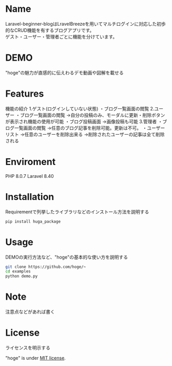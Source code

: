 
# Name
 
Laravel-beginner-blogはLravelBreezeを用いてマルチログインに対応した初歩的なCRUD機能を有するブログアプリです。<br>
ゲスト・ユーザー・管理者ごとに機能を分けています。　
 
# DEMO
 
"hoge"の魅力が直感的に伝えわるデモ動画や図解を載せる
 
# Features
 
 機能の紹介
 1.ゲスト(ログインしていない状態)
 ・ブログ一覧画面の閲覧
 2.ユーザー
 ・ブログ一覧画面の閲覧
 ->自分の投稿のみ、モーダルに更新・削除ボタンが表示され機能の使用が可能
 ・ブログ投稿画面
 ->画像投稿も可能
 3.管理者
 ・ブログ一覧画面の閲覧
 ->任意のブログ記事を削除可能。更新は不可。
 ・ユーザーリスト
 ->任意のユーザーを削除出来る
 ->削除されたユーザーの記事は全て削除される
 
# Enviroment
 
PHP 8.0.7
Laravel 8.40
 
# Installation
 
Requirementで列挙したライブラリなどのインストール方法を説明する
 
```bash
pip install huga_package
```
 
# Usage
 
DEMOの実行方法など、"hoge"の基本的な使い方を説明する
 
```bash
git clone https://github.com/hoge/~
cd examples
python demo.py
```
 
# Note
 
注意点などがあれば書く

# License
ライセンスを明示する
 
"hoge" is under [MIT license](https://en.wikipedia.org/wiki/MIT_License).

